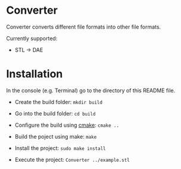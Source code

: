 Converter
=========

Converter converts different file formats into other file formats.

Currently supported:

* STL -> DAE

Installation
============
In the console (e.g. Terminal) go to the directory of this README file.

* Create the build folder: `mkdir build`

* Go into the build folder: `cd build`

* Configure the build using [cmake](http://www.cmake.org/cmake/resources/software.html): `cmake ..`

* Build the poject using make: `make`

* Install the project: `sudo make install`

* Execute the project: `Converter ../example.stl`


